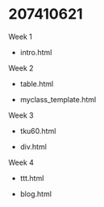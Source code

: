 # 207410621

Week 1
* intro.html

Week 2
* table.html

* myclass_template.html

Week 3
* tku60.html

* div.html

Week 4
* ttt.html

* blog.html
